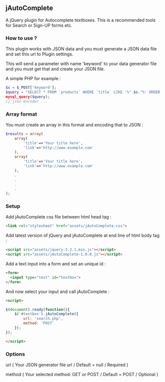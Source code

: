 ## jAutoComplete

A jQuery plugin for Autocomplete textboxes.
This is a recommended tools for Search or Sign-UP forms etc.

### How to use ?

This plugin works with JSON data and you must generate a JSON data file and set this url to Plugin settings.

This will send a parameter with name 'keyword' to your data generator file and you must get that and create your JSON file.

A simple PHP for example :

``` php
$s = $_POST['keyword'];
$query = "SELECT * FROM `products` WHERE `title` LIKE '%".$s."%' ORDER BY `id` DESC";
mysql_query($query);
// json encoder ...
```

### Array format

You must create an array in this format and encoding that to JSON :

``` php
$results = array(
    array(
        'title'=>'Your title here',
        'link'=>'http://www.example.com'
    ),
    array(
        'title'=>'Your title here',
        'link'=>'http://www.example.com'
    ),
    .
    .
    .
    .
);
```

### Setup

Add jAutoComplete css file between html head tag :

``` html
<link rel="stylesheet" href="assets/jAutoComplete.css">
```

Add latest version of jQuery and jAutoComplete at end line of html body tag :

``` html
<script src="assets/jquery-3.2.1.min.js"></script>
<script src="assets/jAutoComplete-1.0.0.js"></script>
```

Add a text input into a form and set an unique id :

``` html
<form>
  <input type="text" id="textbox">
</form>
```

And now select your input and call jAutoComplete :

``` html
<script>

$(document).ready(function(){
    $('#textbox').jAutoComplete({
        url: 'search.php',
        method: 'POST'
    });
});

</script>
```

### Options

url ( Your JSON generator file url / Default = null / Required )

method ( Your selected method: GET or POST / Default = POST / Optional )


